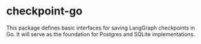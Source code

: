 # checkpoint-go

This package defines basic interfaces for saving LangGraph checkpoints in Go.
It will serve as the foundation for Postgres and SQLite implementations.
